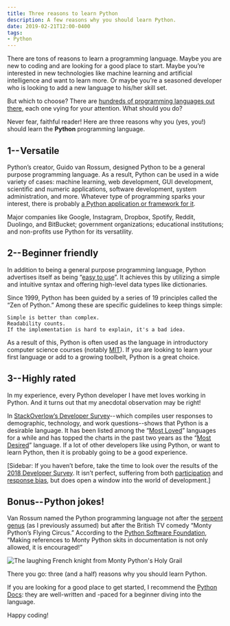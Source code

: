 ```yaml
---
title: Three reasons to learn Python
description: A few reasons why you should learn Python.
date: 2019-02-21T12:00-0400
tags:
- Python
---
```


There are tons of reasons to learn a programming language. Maybe you are new to coding and are looking for a good place to start. Maybe you’re interested in new technologies like machine learning and artificial intelligence and want to learn more. Or maybe you’re a seasoned developer who is looking to add a new language to his/her skill set.

But which to choose? There are [hundreds of programming languages out there](https://www.quora.com/How-many-programming-languages-are-there-in-the-world), each one vying for your attention. What should you do?

Never fear, faithful reader! Here are three reasons why you (yes, you!) should learn the **Python** programming language.

## 1-- Versatile

Python’s creator, Guido van Rossum, designed Python to be a general purpose programming language. As a result, Python can be used in a wide variety of cases: machine learning, web development, GUI development, scientific and numeric applications, software development, system administration, and more. Whatever type of programming sparks your interest, there is probably [a Python application or framework for it](https://www.python.org/about/apps/).

Major companies like Google, Instagram, Dropbox, Spotify, Reddit, Duolingo, and BitBucket; government organizations; educational institutions; and non-profits use Python for its versatility.

## 2-- Beginner friendly

In addition to being a general purpose programming language, Python advertises itself as being “[easy to use](https://docs.python.org/3.6/tutorial/appetite.html)”. It achieves this by utilizing a simple and intuitive syntax and offering high-level data types like dictionaries.

Since 1999, Python has been guided by a series of 19 principles called the “Zen of Python.” Among these are specific guidelines to keep things simple:

```
Simple is better than complex.
Readability counts.
If the implementation is hard to explain, it's a bad idea.
```

As a result of this, Python is often used as the language in introductory computer science courses (notably [MIT](https://ocw.mit.edu/courses/electrical-engineering-and-computer-science/6-0001-introduction-to-computer-science-and-programming-in-python-fall-2016/index.htm)). If you are looking to learn your first language or add to a growing toolbelt, Python is a great choice.

## 3-- Highly rated

In my experience, every Python developer I have met loves working in Python. And it turns out that my anecdotal observation may be right!

In [StackOverlow’s Developer Survey](https://insights.stackoverflow.com/survey/2018/)-- which compiles user responses to demographic, technology, and work questions--shows that Python is a desirable language. It has been listed among the “[Most Loved](https://insights.stackoverflow.com/survey/2018/##most-loved-dreaded-and-wanted)” languages for a while and has topped the charts in the past two years as the “[Most Desired](https://insights.stackoverflow.com/survey/2018/)” language. If a lot of other developers like using Python, or want to learn Python, then it is probably going to be a good experience.

[Sidebar: If you haven’t before, take the time to look over the results of the [2018 Developer Survey](https://insights.stackoverflow.com/survey/2018/). It isn’t perfect, suffering from both [participation](https://en.wikipedia.org/wiki/Participation_bias) and [response bias](https://en.wikipedia.org/wiki/Response_bias), but does open a window into the world of development.]

## Bonus-- Python jokes!

Van Rossum named the Python programming language not after the [serpent genus](https://en.wikipedia.org/wiki/Python_%28genus%29) (as I previously assumed) but after the British TV comedy “Monty Python’s Flying Circus.” According to the [Python Software Foundation](https://docs.python.org/3.6/tutorial/appetite.html), “Making references to Monty Python skits in documentation is not only allowed, it is encouraged!”

![The laughing French knight from Monty Python's Holy Grail](https://i.giphy.com/media/RBEUIVI6ey5Ta/giphy.webp)

There you go: three (and a half) reasons why you should learn Python.

If you are looking for a good place to get started, I recommend the [Python Docs](https://docs.python.org/3/): they are well-written and -paced for a beginner diving into the language.

Happy coding!

